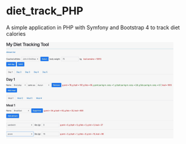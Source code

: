 # diet_track_PHP
A simple application in PHP with Symfony and Bootstrap 4 to track diet calories  

<img src="Image 6-6-20 at 2.16 AM.jpeg"
     alt="App_screenshot"
     style="float: left; margin-right: 10px;" width="450"/>
